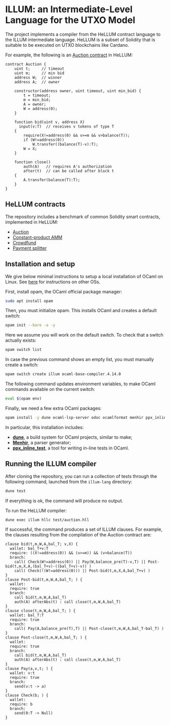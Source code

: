 # ILLUM: an Intermediate-Level Language for the UTXO Model

The project implements a compiler from the HeLLUM contract language to the ILLUM intermediate language. 
HeLLUM is a subset of Solidity that is suitable to be executed on UTXO blockchains like Cardano.

For example, the following is an [Auction contract](test/auction.hll) in HeLLUM:
```
contract Auction {
    uint t; 	// timeout
    uint m; 	// min bid
    address W; 	// winner  
    address A; 	// owner

    constructor(address owner, uint timeout, uint min_bid) {
        t = timeout; 
        m = min_bid;
        A = owner;
        W = address(0);
    }
    
    function bid(uint v, address X) 
      input(v:T)  // receives v tokens of type T 
    { 
        require(X!=address(0) && v>=m && v>balance(T));
        if (W!=address(0))
            W.transfer((balance(T)-v):T);
        W = X;
    }
        
    function close() 
        auth(A)   // requires A's authorization
        after(t)  // can be called after block t
    {
        A.transfer(balance(T):T);
    }
}
```

## HeLLUM contracts

The repository includes a benchmark of common Solidity smart contracts, implemented in HeLLUM:
- [Auction](test/auction.hll)
- [Constant-product AMM](test/amm.hll)
- [Crowdfund](test/crowdfund.hll)
- [Payment splitter](test/payment_splitter.hll)

## Installation and setup

We give below minimal instructions to setup a local installation of OCaml on Linux.
See [here](https://ocaml.org/docs/up-and-running) for instructions on other OSs.

First, install opam, the OCaml official package manager:
```bash
sudo apt install opam
```
Then, you must initialize opam. This installs OCaml and creates a default switch:
```bash
opam init --bare -a -y
```
Here we assume you will work on the default switch. To check that a switch actually exists:
```bash
opam switch list
```
In case the previous command shows an empty list, you must manually create a switch:
```bash
opam switch create illum ocaml-base-compiler.4.14.0
```

The following command updates environment variables, to make OCaml commands available on the current switch:
```bash
eval $(opam env)
```

Finally, we need a few extra OCaml packages:
```bash
opam install -y dune ocaml-lsp-server odoc ocamlformat menhir ppx_inline_test
```
In particular, this installation includes:
- [**dune**](https://dune.readthedocs.io/), a build system for OCaml projects, similar to make;
- [**Menhir**](http://gallium.inria.fr/~fpottier/menhir/), a parser generator;
- [**ppx_inline_test**](https://github.com/janestreet/ppx_inline_test), a tool for writing in-line tests in OCaml.

## Running the ILLUM compiler

After cloning the repository, you can run a collection of tests through the following command, launched from the `illum-lang` directory:
```bash
dune test 
```
If everything is ok, the command will produce no output.

To run the HeLLUM compiler:
```
dune exec illum hllc test/auction.hll
```
If successful, the command produces a set of ILLUM clauses.
For example, the clauses resulting from the compilation of the Auction contract are:
```
clause bid(t,m,W,A,bal_T; v,X) {    
  wallet: bal_T+v:T
  require: ((X!=address(0)) && (v>=m)) && (v>balance(T))
  branch: 
    call( Check(W!=address(0)) || Pay(W,balance_pre(T)-v,T) || Post-bid(t,m,X,A,(bal_T+v)-((bal_T+v)-v)) )
    call( Check(!(W!=address(0))) || Post-bid(t,m,X,A,bal_T+v) )
}
clause Post-bid(t,m,W,A,bal_T; ) {
  wallet: 
  require: true
  branch: 
    call bid(t,m,W,A,bal_T)
    auth(A) afterAbs(t) : call close(t,m,W,A,bal_T)
}
clause close(t,m,W,A,bal_T; ) {
  wallet: bal_T:T
  require: true
  branch: 
    call( Pay(A,balance_pre(T),T) || Post-close(t,m,W,A,bal_T-bal_T) )
}
clause Post-close(t,m,W,A,bal_T; ) {
  wallet: 
  require: true
  branch: 
    call bid(t,m,W,A,bal_T)
    auth(A) afterAbs(t) : call close(t,m,W,A,bal_T)
}
clause Pay(a,v,t; ) {
  wallet: v:t
  require: true
  branch: 
    send(v:t -> a)
}
clause Check(b; ) {
  wallet: 
  require: b
  branch: 
    send(0:T -> Null)
}
```